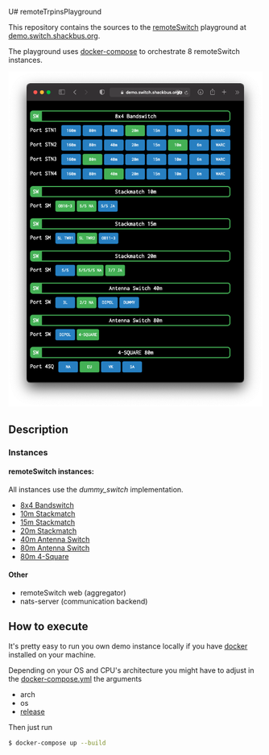 U# remoteTrpinsPlayground

This repository contains the sources to the [remoteSwitch](github.com/dh1tw/remoteSwitch) playground at [demo.switch.shackbus.org](demo.switch.shackbus.org).

The playground uses [docker-compose](https://docs.docker.com/compose/) to orchestrate 8 remoteSwitch instances.

![screenshot switch demo1](/images/switch-demo1.png)

## Description

### Instances

#### remoteSwitch instances:
All instances use the *dummy_switch* implementation.

- [8x4 Bandswitch](/switch-demo1/config/bandswitch.toml)
- [10m Stackmatch](/switch-demo1/config/sm10m.toml)
- [15m Stackmatch](/switch-demo1/config/sm15m.toml)
- [20m Stackmatch](/switch-demo1/config/sm20m.toml)
- [40m Antenna Switch](/switch-demo1/config/sw40m.toml)
- [80m Antenna Switch](/switch-demo1/config/sw80m.toml)
- [80m 4-Square](/switch-demo1/config/4sq.toml)

#### Other
- remoteSwitch web (aggregator)
- nats-server (communication backend)

## How to execute

It's pretty easy to run you own demo instance locally if you have
[docker](https://www.docker.com/products/docker-desktop) installed on your machine.

Depending on your OS and CPU's architecture you might have to adjust in the [docker-compose.yml](/switch-demo1/docker-compose.yml) the arguments
- arch
- os
- [release](github.com/dh1tw/remoteSwitch/releases)

Then just run
``` bash
$ docker-compose up --build
```
